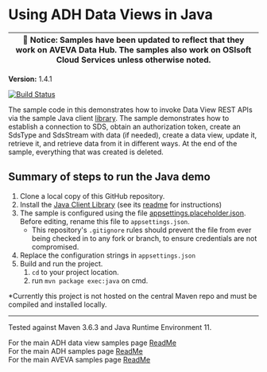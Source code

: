 # Using ADH Data Views in Java

| :loudspeaker: **Notice**: Samples have been updated to reflect that they work on AVEVA Data Hub. The samples also work on OSIsoft Cloud Services unless otherwise noted. |
| -----------------------------------------------------------------------------------------------|  

**Version:** 1.4.1

[![Build Status](https://dev.azure.com/osieng/engineering/_apis/build/status/product-readiness/ADH/aveva.sample-adh-data_views-java?branchName=main)](https://dev.azure.com/osieng/engineering/_build/latest?definitionId=2617&branchName=main)

The sample code in this demonstrates how to invoke Data View REST APIs via the sample Java client [library](https://github.com/osisoft/sample-ocs-sample_libraries-java). The sample demonstrates how to establish a connection to SDS, obtain an authorization token, create an SdsType and SdsStream with data (if needed), create a data view, update it, retrieve it, and retrieve data from it in different ways. At the end of the sample, everything that was created is deleted.

## Summary of steps to run the Java demo

1. Clone a local copy of this GitHub repository.
1. Install the [Java Client Library](https://github.com/osisoft/sample-ocs-sample_libraries-java) (see its [readme](https://github.com/osisoft/sample-ocs-sample_libraries-java) for instructions)
1. The sample is configured using the file [appsettings.placeholder.json](appsettings.placeholder.json). Before editing, rename this file to `appsettings.json`.
   - This repository's `.gitignore` rules should prevent the file from ever being checked in to any fork or branch, to ensure credentials are not compromised.
1. Replace the configuration strings in `appsettings.json`
1. Build and run the project.
   1. `cd` to your project location.
   1. run `mvn package exec:java` on cmd.

\*Currently this project is not hosted on the central Maven repo and must be compiled and installed locally.

---

Tested against Maven 3.6.3 and Java Runtime Environment 11.

For the main ADH data view samples page [ReadMe](https://github.com/osisoft/OSI-Samples-OCS/blob/main/docs/DATA_VIEWS.md)  
For the main ADH samples page [ReadMe](https://github.com/osisoft/OSI-Samples-OCS)  
For the main AVEVA samples page [ReadMe](https://github.com/osisoft/OSI-Samples)
